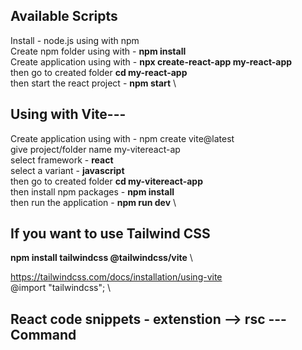 ## Available Scripts

Install - node.js using with npm \
Create npm folder using with - **npm install** \
Create application using with - **npx create-react-app my-react-app** \
then go to created folder **cd my-react-app** \
then start the react project - **npm start** \

## Using with Vite---

Create application using with - npm create vite@latest \
give project/folder name my-vitereact-ap \
select framework - **react** \
select a variant - **javascript** \
then go to created folder **cd my-vitereact-app** \
then install npm packages - **npm install** \
then run the application - **npm run dev** \

## If you want to use Tailwind CSS

**npm install tailwindcss @tailwindcss/vite** \

https://tailwindcss.com/docs/installation/using-vite \
@import "tailwindcss"; \

## React code snippets - extenstion --> rsc ---Command
